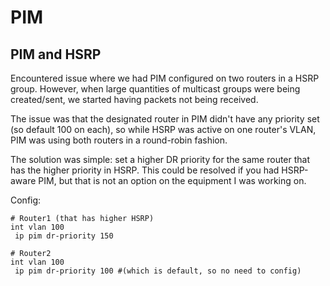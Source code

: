 # PIM

## PIM and HSRP 

Encountered issue where we had PIM configured on two routers in a HSRP group. However, when large
quantities of multicast groups were being created/sent, we started having packets not being
received. 

The issue was that the designated router in PIM didn't have any priority set (so default 100 on 
each), so while HSRP was active on one router's VLAN, PIM was using both routers in a round-robin
fashion.

The solution was simple: set a higher DR priority for the same router that has the higher priority
in HSRP. This could be resolved if you had HSRP-aware PIM, but that is not an option on the 
equipment I was working on.

Config:
```
# Router1 (that has higher HSRP)
int vlan 100
 ip pim dr-priority 150

# Router2
int vlan 100
 ip pim dr-priority 100 #(which is default, so no need to config)
```

